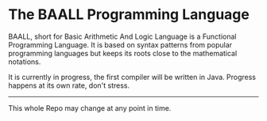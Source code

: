 # The BAALL Programming Language

BAALL, short for Basic Arithmetic And Logic Language is a
Functional Programming Language. It is based on syntax patterns from popular programming languages but keeps its roots
close to the mathematical notations. 

It is currently in progress, the first compiler will be written in Java. 
Progress happens at its own rate, don't stress.


--- 
This whole Repo may change at any point in time.